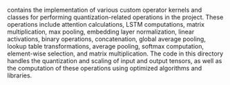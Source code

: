 contains the implementation of various custom operator kernels and classes for performing quantization-related operations in the project. These operations include attention calculations, LSTM computations, matrix multiplication, max pooling, embedding layer normalization, linear activations, binary operations, concatenation, global average pooling, lookup table transformations, average pooling, softmax computation, element-wise selection, and matrix multiplication. The code in this directory handles the quantization and scaling of input and output tensors, as well as the computation of these operations using optimized algorithms and libraries.